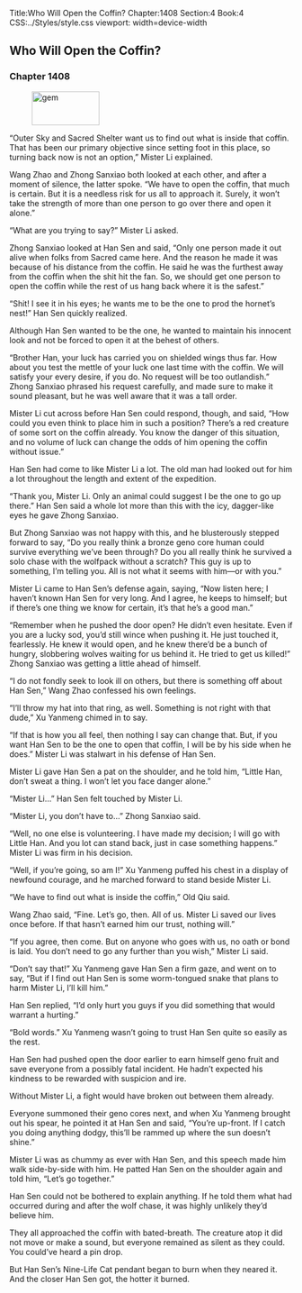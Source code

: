 Title:Who Will Open the Coffin? 
Chapter:1408 
Section:4 
Book:4 
CSS:../Styles/style.css 
viewport: width=device-width
  
## Who Will Open the Coffin?
### Chapter 1408 
<figure>
	<img src="../Images/gem.gif" alt="gem" id="gem" width="120" height="60" />
</figure>
  

  
  “Outer Sky and Sacred Shelter want us to find out what is inside that coffin. That has been our primary objective since setting foot in this place, so turning back now is not an option,” Mister Li explained.

Wang Zhao and Zhong Sanxiao both looked at each other, and after a moment of silence, the latter spoke. “We have to open the coffin, that much is certain. But it is a needless risk for us all to approach it. Surely, it won’t take the strength of more than one person to go over there and open it alone.”

“What are you trying to say?” Mister Li asked.

Zhong Sanxiao looked at Han Sen and said, “Only one person made it out alive when folks from Sacred came here. And the reason he made it was because of his distance from the coffin. He said he was the furthest away from the coffin when the shit hit the fan. So, we should get one person to open the coffin while the rest of us hang back where it is the safest.”

“Shit! I see it in his eyes; he wants me to be the one to prod the hornet’s nest!” Han Sen quickly realized.

Although Han Sen wanted to be the one, he wanted to maintain his innocent look and not be forced to open it at the behest of others.

“Brother Han, your luck has carried you on shielded wings thus far. How about you test the mettle of your luck one last time with the coffin. We will satisfy your every desire, if you do. No request will be too outlandish.” Zhong Sanxiao phrased his request carefully, and made sure to make it sound pleasant, but he was well aware that it was a tall order.

Mister Li cut across before Han Sen could respond, though, and said, “How could you even think to place him in such a position? There’s a red creature of some sort on the coffin already. You know the danger of this situation, and no volume of luck can change the odds of him opening the coffin without issue.”

Han Sen had come to like Mister Li a lot. The old man had looked out for him a lot throughout the length and extent of the expedition.

“Thank you, Mister Li. Only an animal could suggest I be the one to go up there.” Han Sen said a whole lot more than this with the icy, dagger-like eyes he gave Zhong Sanxiao.

But Zhong Sanxiao was not happy with this, and he blusterously stepped forward to say, “Do you really think a bronze geno core human could survive everything we’ve been through? Do you all really think he survived a solo chase with the wolfpack without a scratch? This guy is up to something, I’m telling you. All is not what it seems with him—or with you.”

Mister Li came to Han Sen’s defense again, saying, “Now listen here; I haven’t known Han Sen for very long. And I agree, he keeps to himself; but if there’s one thing we know for certain, it’s that he’s a good man.”

“Remember when he pushed the door open? He didn’t even hesitate. Even if you are a lucky sod, you’d still wince when pushing it. He just touched it, fearlessly. He knew it would open, and he knew there’d be a bunch of hungry, slobbering wolves waiting for us behind it. He tried to get us killed!” Zhong Sanxiao was getting a little ahead of himself.

“I do not fondly seek to look ill on others, but there is something off about Han Sen,” Wang Zhao confessed his own feelings.

“I’ll throw my hat into that ring, as well. Something is not right with that dude,” Xu Yanmeng chimed in to say.

“If that is how you all feel, then nothing I say can change that. But, if you want Han Sen to be the one to open that coffin, I will be by his side when he does.” Mister Li was stalwart in his defense of Han Sen.

Mister Li gave Han Sen a pat on the shoulder, and he told him, “Little Han, don’t sweat a thing. I won’t let you face danger alone.”

“Mister Li…” Han Sen felt touched by Mister Li.

“Mister Li, you don’t have to…” Zhong Sanxiao said.

“Well, no one else is volunteering. I have made my decision; I will go with Little Han. And you lot can stand back, just in case something happens.” Mister Li was firm in his decision.

“Well, if you’re going, so am I!” Xu Yanmeng puffed his chest in a display of newfound courage, and he marched forward to stand beside Mister Li.

“We have to find out what is inside the coffin,” Old Qiu said.

Wang Zhao said, “Fine. Let’s go, then. All of us. Mister Li saved our lives once before. If that hasn’t earned him our trust, nothing will.”

“If you agree, then come. But on anyone who goes with us, no oath or bond is laid. You don’t need to go any further than you wish,” Mister Li said.

“Don’t say that!” Xu Yanmeng gave Han Sen a firm gaze, and went on to say, “But if I find out Han Sen is some worm-tongued snake that plans to harm Mister Li, I’ll kill him.”

Han Sen replied, “I’d only hurt you guys if you did something that would warrant a hurting.”

“Bold words.” Xu Yanmeng wasn’t going to trust Han Sen quite so easily as the rest.

Han Sen had pushed open the door earlier to earn himself geno fruit and save everyone from a possibly fatal incident. He hadn’t expected his kindness to be rewarded with suspicion and ire.

Without Mister Li, a fight would have broken out between them already.

Everyone summoned their geno cores next, and when Xu Yanmeng brought out his spear, he pointed it at Han Sen and said, “You’re up-front. If I catch you doing anything dodgy, this’ll be rammed up where the sun doesn’t shine.”

Mister Li was as chummy as ever with Han Sen, and this speech made him walk side-by-side with him. He patted Han Sen on the shoulder again and told him, “Let’s go together.”

Han Sen could not be bothered to explain anything. If he told them what had occurred during and after the wolf chase, it was highly unlikely they’d believe him.

They all approached the coffin with bated-breath. The creature atop it did not move or make a sound, but everyone remained as silent as they could. You could’ve heard a pin drop.

But Han Sen’s Nine-Life Cat pendant began to burn when they neared it. And the closer Han Sen got, the hotter it burned.
